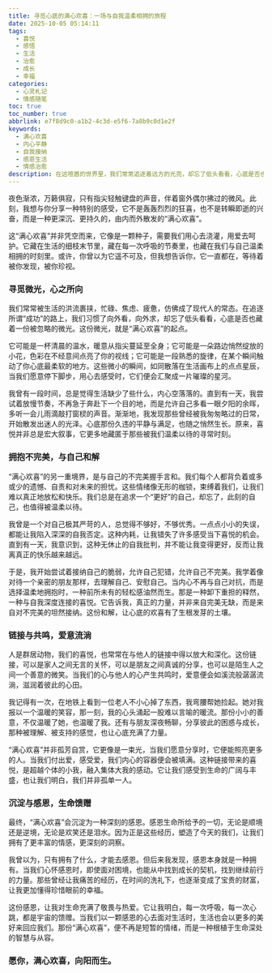 ```yaml
---
title: 寻觅心底的满心欢喜：一场与自我温柔相拥的旅程
date: 2025-10-05 05:14:11
tags:
  - 喜悦
  - 感悟
  - 生活
  - 治愈
  - 成长
  - 幸福
categories:
  - 心灵札记
  - 情感随笔
toc: true
toc_number: true
abbrlink: e7f8d9c0-a1b2-4c3d-e5f6-7a8b9c0d1e2f
keywords:
  - 满心欢喜
  - 内心平静
  - 自我接纳
  - 感恩生活
  - 情感治愈
description: 在这喧嚣的世界里，我们常常追逐着远方的光亮，却忘了低头看看，心底是否也藏着一份“满心欢喜”。这并非转瞬即逝的快乐，而是一种深沉的、由内而外散发的平静与满足。它关乎我们如何看待生活，如何与自己相处，又如何感受周遭的一切。这是一场温柔的自我探索，一次与内心深处喜悦的重逢。
---
```


夜色渐浓，万籁俱寂，只有指尖轻触键盘的声音，伴着窗外偶尔拂过的微风。此刻，我想与你分享一种特别的感受，它不是轰轰烈烈的狂喜，也不是转瞬即逝的兴奋，而是一种更深沉、更持久的，由内而外散发的“满心欢喜”。

这“满心欢喜”并非凭空而来，它像是一颗种子，需要我们用心去浇灌，用爱去呵护。它藏在生活的细枝末节里，藏在每一次呼吸的节奏里，也藏在我们与自己温柔相拥的时刻里。或许，你曾以为它遥不可及，但我想告诉你，它一直都在，等待着被你发现，被你珍视。

### 寻觅微光，心之所向

我们常常被生活的洪流裹挟，忙碌、焦虑、疲惫，仿佛成了现代人的常态。在追逐所谓“成功”的路上，我们习惯了向外看，向外求，却忘了低头看看，心底是否也藏着一份被忽略的微光。这份微光，就是“满心欢喜”的起点。

它可能是一杯清晨的温水，暖意从指尖蔓延至全身；它可能是一朵路边悄然绽放的小花，色彩在不经意间点亮了你的视线；它可能是一段熟悉的旋律，在某个瞬间触动了你心底最柔软的地方。这些微小的瞬间，如同散落在生活画布上的点点星辰，当我们愿意停下脚步，用心去感受时，它们便会汇聚成一片璀璨的星河。

我曾有一段时间，总是觉得生活缺少了些什么，内心空落落的。直到有一天，我尝试着放慢节奏，不再急于奔赴下一个目的地，而是允许自己多看一眼夕阳的余晖，多听一会儿雨滴敲打窗棂的声音。渐渐地，我发现那些曾经被我匆匆略过的日常，开始散发出迷人的光泽。心底那份久违的平静与满足，也随之悄然生长。原来，喜悦并非总是宏大叙事，它更多地藏匿于那些被我们温柔以待的寻常时刻。

### 拥抱不完美，与自己和解

“满心欢喜”的另一重境界，是与自己的不完美握手言和。我们每个人都背负着或多或少的遗憾、自责和对未来的担忧。这些情绪像无形的枷锁，束缚着我们，让我们难以真正地放松和快乐。我们总是在追求一个“更好”的自己，却忘了，此刻的自己，也值得被温柔以待。

我曾是一个对自己极其严苛的人，总觉得不够好，不够优秀。一点点小小的失误，都能让我陷入深深的自我否定。这种内耗，让我错失了许多感受当下喜悦的机会。直到有一天，我意识到，这种无休止的自我批判，并不能让我变得更好，反而让我离真正的快乐越来越远。

于是，我开始尝试着接纳自己的脆弱，允许自己犯错，允许自己不完美。我学着像对待一个亲密的朋友那样，去理解自己、安慰自己。当内心不再与自己对抗，而是选择温柔地拥抱时，一种前所未有的轻松感油然而生。那是一种卸下重担的释然，一种与自我深度连接的喜悦。它告诉我，真正的力量，并非来自完美无缺，而是来自对不完美的坦然接纳。这份和解，让心底的欢喜有了生根发芽的土壤。

### 链接与共鸣，爱意流淌

人是群居动物，我们的喜悦，也常常在与他人的链接中得以放大和深化。这份链接，可以是家人之间无言的关怀，可以是朋友之间真诚的分享，也可以是陌生人之间一个善意的微笑。当我们的心与他人的心产生共鸣时，爱意便会如溪流般潺潺流淌，滋润着彼此的心田。

我记得有一次，在地铁上看到一位老人不小心掉了东西，我弯腰帮她捡起。她对我报以一个温暖的笑容，那一刻，我的心头涌起一股难以言喻的暖流。那份小小的善意，不仅温暖了她，也温暖了我。还有与朋友深夜畅聊，分享彼此的困惑与成长，那种被理解、被支持的感觉，也让心底充满了力量。

“满心欢喜”并非孤芳自赏，它更像是一束光，当我们愿意分享时，它便能照亮更多的人。当我们付出爱，感受爱，我们内心的容器便会被填满。这种链接带来的喜悦，是超越个体的小我，融入集体大我的感动。它让我们感受到生命的广阔与丰盛，也让我们明白，我们并非孤单一人。

### 沉淀与感恩，生命馈赠

最终，“满心欢喜”会沉淀为一种深刻的感恩。感恩生命所给予的一切，无论是顺境还是逆境，无论是欢笑还是泪水。因为正是这些经历，塑造了今天的我们，让我们拥有了更丰富的情感，更深刻的洞察。

我曾以为，只有拥有了什么，才能去感恩。但后来我发现，感恩本身就是一种拥有。当我们心怀感恩时，即使面对困境，也能从中找到成长的契机，找到继续前行的力量。那些曾经让我痛苦的经历，在时间的洗礼下，也逐渐变成了宝贵的财富，让我更加懂得珍惜眼前的幸福。

这份感恩，让我对生命充满了敬畏与热爱。它让我明白，每一次呼吸，每一次心跳，都是宇宙的馈赠。当我们以一颗感恩的心去面对生活时，生活也会以更多的美好来回应我们。那份“满心欢喜”，便不再是短暂的情绪，而是一种根植于生命深处的智慧与从容。

### 愿你，满心欢喜，向阳而生。